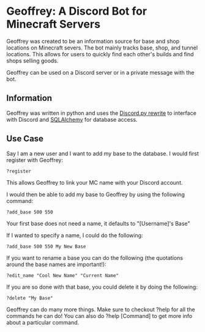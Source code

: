 # Geoffrey: A Discord Bot for Minecraft Servers
Geoffrey was created to be an information source for base and shop locations on Minecraft severs. The bot mainly tracks
base, shop, and tunnel locations. This allows for users to quickly find each other's builds and find shops selling
goods.

Geoffrey can be used on a Discord server or in a private message with the bot.

## Information
Geoffrey was written in python and uses the [Discord.py rewrite](https://discordpy.readthedocs.io/en/rewrite/)
 to interface with Discord and [SQLAlchemy](https://docs.sqlalchemy.org/en/latest/) for database
access.

## Use Case
Say I am a new user and I want to add my base to the database. I would first register with Geoffrey:
```
?register
```

This allows Geoffrey to link your MC name with your Discord account.

I would then be able to add my base to Geoffrey by using the following command:
```
?add_base 500 550
```

Your first base does not need a name, it defaults to "[Username]'s Base"

If I wanted to specify a name, I could do the following:
```
?add_base 500 550 My New Base
```

If you want to rename a base you can do the following (the quotations around the base names are important!):
```
?edit_name "Cool New Name" "Current Name"
```

If you are so done with that base, you could delete it by doing the following:
```
?delete "My Base"
```

Geoffrey can do many more things. Make sure to checkout ?help for all the commands he can do! You can also do
?help [Command] to get more info about a particular command.


